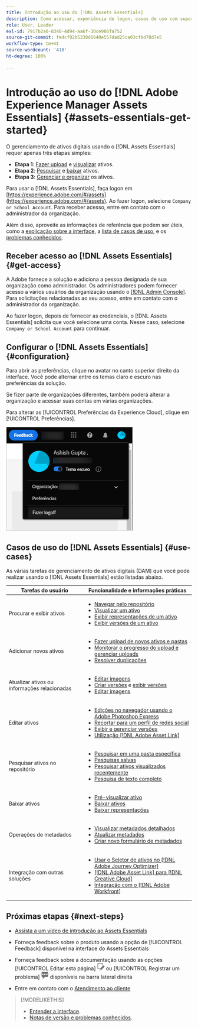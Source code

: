 ```yaml
---
title: Introdução ao uso do [!DNL Assets Essentials]
description: Como acessar, experiência de logon, casos de uso com suporte e problemas conhecidos do [!DNL Assets Essentials].
role: User, Leader
exl-id: 7917b2a0-8340-4d94-aa6f-30ce986fa752
source-git-commit: fedcf02b5338d6640e557dad25ca03cfbd78d7e5
workflow-type: tm+mt
source-wordcount: '418'
ht-degree: 100%

---
```


# Introdução ao uso do [!DNL Adobe Experience Manager Assets Essentials] {#assets-essentials-get-started}

<!-- TBD: Make links for these steps. -->

O gerenciamento de ativos digitais usando o [!DNL Assets Essentials] requer apenas três etapas simples:

* **Etapa 1**: [Fazer upload](/help/using/add-delete.md) e [visualizar](/help/using/navigate-view.md) ativos.
* **Etapa 2**: [Pesquisar](/help/using/search.md) e [baixar](/help/using/manage-organize.md#download) ativos.
* **Etapa 3**: [Gerenciar e organizar](/help/using/manage-organize.md) os ativos.

Para usar o [!DNL Assets Essentials], faça logon em [https://experience.adobe.com/#/assets](https://experience.adobe.com/#/assets). Ao fazer logon, selecione `Company or School Account`. Para receber acesso, entre em contato com o administrador da organização.

Além disso, aproveite as informações de referência que podem ser úteis, como a [explicação sobre a interface](/help/using/navigate-view.md), a [lista de casos de uso](#use-cases), <!-- TBD: [supported file types](/help/using/supported-file-formats.md), --> e os [problemas conhecidos](/help/using/release-notes.md#known-issues).

## Receber acesso ao [!DNL Assets Essentials] {#get-access}

A Adobe fornece a solução e adiciona a pessoa designada de sua organização como administrador. Os administradores podem fornecer acesso a vários usuários da organização usando o [[!DNL Admin Console]](https://helpx.adobe.com/br/enterprise/using/admin-console.html). Para solicitações relacionadas ao seu acesso, entre em contato com o administrador da organização.

Ao fazer logon, depois de fornecer as credenciais, o [!DNL Assets Essentials] solicita que você selecione uma conta. Nesse caso, selecione `Company or School Account` para continuar.

## Configurar o [!DNL Assets Essentials] {#configuration}

Para abrir as preferências, clique no avatar no canto superior direito da interface. Você pode alternar entre os temas claro e escuro nas preferências da solução.

Se fizer parte de organizações diferentes, também poderá alterar a organização e acessar suas contas em várias organizações.

Para alterar as [!UICONTROL Preferências da Experience Cloud], clique em [!UICONTROL Preferências].

![Preferência para alternar entre temas escuro e claro](assets/theme-change.png)

## Casos de uso do [!DNL Assets Essentials] {#use-cases}

As várias tarefas de gerenciamento de ativos digitais (DAM) que você pode realizar usando o [!DNL Assets Essentials] estão listadas abaixo.

| Tarefas do usuário | Funcionalidade e informações práticas |
|-----|------|
| Procurar e exibir ativos | <ul> <li>[Navegar pelo repositório](/help/using/navigate-view.md#view-assets-and-details) </li> <li> [Visualizar um ativo](/help/using/navigate-view.md#preview-assets) <li> [Exibir representações de um ativo](/help/using/add-delete.md#renditions) </li> <li>[Exibir versões de um ativo](/help/using/manage-organize.md#view-versions)</li></ul> |
| Adicionar novos ativos | <ul> <li>[Fazer upload de novos ativos e pastas](/help/using/add-delete.md#add-assets)</li> <li>[Monitorar o progresso do upload e gerenciar uploads](/help/using/add-delete.md#upload-progress)</li> <li>[Resolver duplicações](/help/using/add-delete.md#resolve-upload-fails)</li> </ul> |
| Atualizar ativos ou informações relacionadas | <ul> <li>[Editar imagens](/help/using/edit-images.md)</li> <li>[Criar versões](/help/using/manage-organize.md#create-versions) e [exibir versões](/help/using/manage-organize.md#view-versions)</li> <li>[Editar imagens](/help/using/edit-images.md)</li> </ul> |
| Editar ativos | <ul> <li>[Edições no navegador usando o Adobe Photoshop Express](/help/using/edit-images.md)</li> <li>[Recortar para um perfil de redes social](/help/using/edit-images.md#crop-straighten-images)</li> <li>[Exibir e gerenciar versões](/help/using/manage-organize.md#view-versions)</li> <li>[Utilização [!DNL Adobe Asset Link]](/help/using/integration.md#integrations)</ul></ul> |
| Pesquisar ativos no repositório | <ul> <li>[Pesquisar em uma pasta específica](/help/using/search.md#refine-search-results)</li> <li>[Pesquisas salvas](/help/using/search.md#saved-search)</li> <li>[Pesquisar ativos visualizados recentemente](/help/using/search.md)</li> <li>[Pesquisa de texto completo](/help/using/search.md) |
| Baixar ativos | <ul> <li> [Pré-visualizar ativo](/help/using/navigate-view.md#preview-assets) </li> <li> [Baixar ativos](/help/using/manage-organize.md#download) <li> [Baixar representações](/help/using/add-delete.md#renditions) </li></ul> |
| Operações de metadados | <ul> <li>[Visualizar metadados detalhados](/help/using/metadata.md) </li> <li> [Atualizar metadados](/help/using/metadata.md#update-metadata)</li> <li> [Criar novo formulário de metadados](/help/using/metadata.md#metadata-forms) </li> </ul> |
| Integração com outras soluções | <ul> <li>[Usar o Seletor de ativos no  [!DNL Adobe Journey Optimizer]](/help/using/integration.md)</li> <li>[[!DNL Adobe Asset Link]  para  [!DNL Creative Cloud]](/help/using/integration.md)</li> <li>[Integração com o  [!DNL Adobe Workfront]](/help/using/integration.md)</li> </ul> |

## Próximas etapas {#next-steps}

* [Assista a um vídeo de introdução ao Assets Essentials](https://experienceleague.adobe.com/docs/experience-manager-learn/assets-essentials/getting-started.html?lang=pt-BR)

* Forneça feedback sobre o produto usando a opção de [!UICONTROL Feedback] disponível na interface do Assets Essentials

* Forneça feedback sobre a documentação usando as opções [!UICONTROL Editar esta página] ![editar a página](assets/do-not-localize/edit-page.png) ou [!UICONTROL Registrar um problema] ![criar um problema do GitHub](assets/do-not-localize/github-issue.png) disponíveis na barra lateral direita

* Entre em contato com o [Atendimento ao cliente](https://experienceleague.adobe.com/?support-solution=General&amp;lang=pt-BR#support)


<!--TBD: Merge the below rows in the table when the use cases are documented/available.

| How do I delete assets? | <ul> <li>[Delete assets](/help/using/manage-organize.md)</li> <li>Recover deleted assets</li> <li>Permanently delete assets</li> </ul> |
| How do I share assets or find shared assets? | <ul> <li>Shared by me</li> <li>Shared with me</li> <li>Share for comments and review</li> <li>Unshare assets</li> </ul> |
| How do I collaborate with others and get my assets reviewed | <ul> <li>Share for review</li> <li>Provide comments. Resolve and filter comments</li> <li>Annotations on images</li> <li>Assign tasks to specific users and prioritize</li> </ul> |

-->

<!-- 

## ![feedback icon](assets/do-not-localize/feedback-icon.png) Provide product feedback {#provide-feedback}

Adobe welcomes feedback about the solution. To provide feedback without even switching your working application, use the [!UICONTROL Feedback] option in the user interface. It also lets you attach files such as screenshots or video recording of an issue.

  ![feedback option in the interface](assets/feedback-panel.png)

To provide feedback for documentation, click [!UICONTROL Edit this page] ![edit the page](assets/do-not-localize/edit-page.png) or [!UICONTROL Log an issue] ![create a GitHub issue](assets/do-not-localize/github-issue.png) from the right sidebar. You can do one of the following: 

* Make the content updates and submit a GitHub pull request.
* Create an issue or ticket in GitHub. Retain the automatically populated article name when creating an issue.

-->

>[!MORELIKETHIS]
>
>* [Entender a interface](/help/using/navigate-view.md).
>* [Notas de versão e problemas conhecidos](/help/using/release-notes.md).

<!-- TBD: 
>* [Supported file types](/help/using/supported-file-formats.md).
-->
